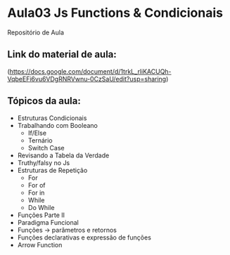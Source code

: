 # Aula03 Js Functions & Condicionais
Repositório de Aula

## Link do material de aula:
(https://docs.google.com/document/d/1trkL_rliKACUQh-VqbeEFi6vu6VDgRNRVwnu-0CzSaU/edit?usp=sharing)
## Tópicos da aula:
- Estruturas Condicionais
- Trabalhando com Booleano
   - If/Else
   - Ternário
   - Switch Case
- Revisando a Tabela da Verdade
- Truthy/falsy no Js
- Estruturas de Repetição
    - For
    - For of
    - For in
    - While
    - Do While
- Funções Parte II 
- Paradigma Funcional
- Funções -> parâmetros e retornos
- Funções declarativas e expressão de funções 
- Arrow Function
